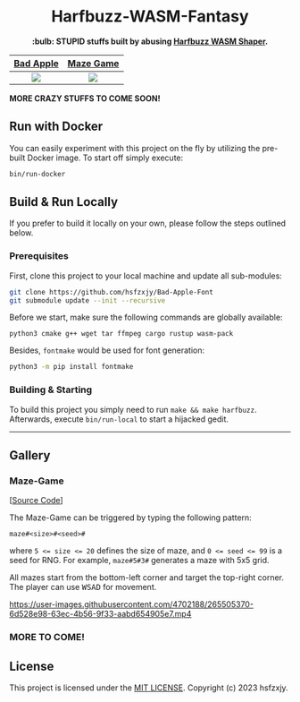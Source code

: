 <h1 align=center>Harfbuzz-WASM-Fantasy</h1>

<p align=center><b>:bulb: STUPID stuffs built by abusing <a href="https://github.com/harfbuzz/harfbuzz/blob/main/docs/wasm-shaper.md">Harfbuzz WASM Shaper</a>.</b></p>

|      [Bad Apple][link-bad-apple]       |    [Maze Game][link-maze]    |
| :------------------------------------: | :--------------------------: |
| [![][cover-bad-apple]](link-bad-apple) | [![][cover-maze]][link-maze] |

**MORE CRAZY STUFFS TO COME SOON!**

[link-bad-apple]: https://github.com/hsfzxjy/Bad-Apple-Font
[cover-bad-apple]: https://github.com/hsfzxjy/Harfbuzz-WASM-Fantasy/assets/4702188/04241bd6-1525-4b9a-bc50-db6bfe93ec5a
[link-maze]: #maze-game
[cover-maze]: https://github.com/hsfzxjy/Harfbuzz-WASM-Fantasy/assets/4702188/97dbd2c4-ec9b-4249-b4ce-a529709f1ade

## Run with Docker

You can easily experiment with this project on the fly by utilizing the pre-built Docker image. To start off simply execute:

```bash
bin/run-docker
```

## Build & Run Locally

If you prefer to build it locally on your own, please follow the steps outlined below.

### Prerequisites

First, clone this project to your local machine and update all sub-modules:

```bash
git clone https://github.com/hsfzxjy/Bad-Apple-Font
git submodule update --init --recursive
```

Before we start, make sure the following commands are globally available:

```plaintext
python3 cmake g++ wget tar ffmpeg cargo rustup wasm-pack
```

Besides, `fontmake` would be used for font generation:

```bash
python3 -m pip install fontmake
```

### Building & Starting

To build this project you simply need to run `make && make harfbuzz`. Afterwards, execute `bin/run-local` to start a hijacked gedit.

---

## Gallery

### Maze-Game

[[Source Code](./src/maze/)]

The Maze-Game can be triggered by typing the following pattern:

```plaintext
maze#<size>#<seed>#
```

where `5 <= size <= 20` defines the size of maze, and `0 <= seed <= 99` is a seed for RNG. For example, `maze#5#3#` generates a maze with 5x5 grid.

All mazes start from the bottom-left corner and target the top-right corner. The player can use <kbd>W</kbd><kbd>S</kbd><kbd>A</kbd><kbd>D</kbd> for movement.

https://user-images.githubusercontent.com/4702188/265505370-6d528e98-63ec-4b56-9f33-aabd654905e7.mp4

### MORE TO COME!

## License

This project is licensed under the [MIT LICENSE](./LICENSE). Copyright (c) 2023 hsfzxjy.
